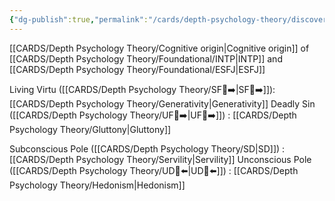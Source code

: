 ```yaml
---
{"dg-publish":true,"permalink":"/cards/depth-psychology-theory/discovery/","created":"2022-12-31T17:42:57.181+01:00","updated":"2023-04-28T09:09:57.991+02:00"}
---
```



[[CARDS/Depth Psychology Theory/Cognitive origin\|Cognitive origin]] of [[CARDS/Depth Psychology Theory/Foundational/INTP\|INTP]] and [[CARDS/Depth Psychology Theory/Foundational/ESFJ\|ESFJ]]

Living Virtu ([[CARDS/Depth Psychology Theory/SF🤸➡️\|SF🤸➡️]]): [[CARDS/Depth Psychology Theory/Generativity\|Generativity]]
Deadly Sin ([[CARDS/Depth Psychology Theory/UF👤➡️\|UF👤➡️]]) : [[CARDS/Depth Psychology Theory/Gluttony\|Gluttony]] 

Subconscious Pole ([[CARDS/Depth Psychology Theory/SD\|SD]]) : [[CARDS/Depth Psychology Theory/Servility\|Servility]]
Unconscious Pole ([[CARDS/Depth Psychology Theory/UD👤⬅️\|UD👤⬅️]]) : [[CARDS/Depth Psychology Theory/Hedonism\|Hedonism]]
